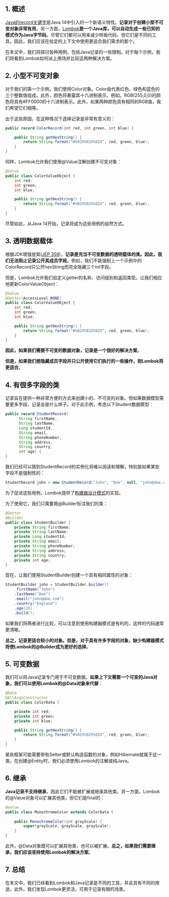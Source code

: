 ## 1. 概述

[Java的record关键字](https://www.baeldung.com/java-record-keyword)是Java 14中引入的一个新语义特性。**记录对于创建小型不可变对象非常有用**。另一方面，[Lombok](https://www.baeldung.com/intro-to-project-lombok)**是一个Java库，可以自动生成一些已知的模式作为Java字节码**。尽管它们都可以用来减少样板代码，但它们是不同的工具。因此，我们应该在给定的上下文中使用更适合我们需求的那个。

在本文中，我们将探讨各种用例，包括Java记录的一些限制。对于每个示例，我们将看到Lombok如何派上用场并比较这两种解决方案。

## 2. 小型不可变对象

对于我们的第一个示例，我们使用Color对象。Color由代表红色、绿色和蓝色的三个整数值组成。此外，颜色将暴露其十六进制表示。例如，RGB(255,0,0)的颜色将具有#FF0000的十六进制表示。此外，如果两种颜色具有相同的RGB值，我们希望它们相等。

出于这些原因，在这种情况下选择记录是非常有意义的：

```java
public record ColorRecord(int red, int green, int blue) {

    public String getHexString() {
        return String.format("#%02X%02X%02X", red, green, blue);
    }
}
```

同样，Lombok允许我们使用@Value注解创建不可变对象：

```java
@Value
public class ColorValueObject {
    int red;
    int green;
    int blue;

    public String getHexString() {
        return String.format("#%02X%02X%02X", red, green, blue);
    }
}
```

尽管如此，从Java 14开始，记录将成为这些用例的自然方式。

## 3. 透明数据载体

根据JDK增强提案([JEP 359](https://openjdk.org/jeps/359))，**记录是充当不可变数据的透明载体的类。因此，我们无法阻止记录公开其成员字段**。例如，我们不能强制上一个示例中的ColorRecord只公开hexString而完全隐藏三个int字段。

但是，Lombok允许我们自定义getter的名称、访问级别和返回类型。让我们相应地更新ColorValueObject：

```java
@Value
@Getter(AccessLevel.NONE)
public class ColorValueObject {
    int red;
    int green;
    int blue;

    public String getHexString() {
        return String.format("#%02X%02X%02X", red, green, blue);
    }
}
```

**因此，如果我们需要不可变的数据对象，记录是一个很好的解决方案**。

**但是，如果我们想隐藏成员字段并只公开使用它们执行的一些操作，则Lombok将更适合**。

## 4. 有很多字段的类

记录旨在提供一种非常方便的方式来创建小的、不可变的对象。但如果数据模型需要更多字段，记录会是什么样子。对于此示例，考虑以下Student数据模型：

```java
public record StudentRecord(
      String firstName,
      String lastName,
      Long studentId,
      String email,
      String phoneNumber,
      String address,
      String country,
      int age) {
}
```

我们已经可以猜到StudentRecord的实例化将难以阅读和理解，特别是如果某些字段不是强制性的：

```java
StudentRecord john = new StudentRecord("John", "Doe", null, "john@doe.com", null, null, "England", 20);
```

为了促进这些用例，Lombok提供了[构建器设计模式](https://www.baeldung.com/creational-design-patterns#builder)的实现。

为了使用它，我们只需要用@Builder标注我们的类：

```java
@Getter
@Builder
public class StudentBuilder {
    private String firstName;
    private String lastName;
    private Long studentId;
    private String email;
    private String phoneNumber;
    private String address;
    private String country;
    private int age;
}
```

现在，让我们使用StudentBuilder创建一个具有相同属性的对象：

```java
StudentBuilder john = StudentBuilder.builder()
    .firstName("John")
    .lastName("Doe")
    .email("john@doe.com")
    .country("England")
    .age(20)
    .build();
```

如果我们将两者进行比较，可以注意到使用构建器模式是有利的，这样的代码通常更清晰。

**总之，记录更适合较小的对象。但是，对于具有许多字段的对象，缺少构建器模式将使Lombok的@Builder成为更好的选择**。

## 5. 可变数据

我们可以将Java记录专门用于不可变数据。**如果上下文需要一个可变的Java对象，我们可以使用Lombok的@Data对象来代替**：

```java
@Data
@AllArgsConstructor
public class ColorData {

    private int red;
    private int green;
    private int blue;

    public String getHexString() {
        return String.format("#%02X%02X%02X", red, green, blue);
    }
}
```

某些框架可能需要带有Setter或默认构造函数的对象，例如Hibernate就属于这一类。在创建@Entity时，我们必须使用Lombok的注解或纯Java。

## 6. 继承

**Java记录不支持继承**，因此它们不能被扩展或继承其他类。另一方面，Lombok的@Value对象可以扩展其他类，但它们是final的：

```java
@Value
public class MonochromeColor extends ColorData {
    
    public MonochromeColor(int grayScale) {
        super(grayScale, grayScale, grayScale);
    }
}
```

此外，@Data对象既可以扩展其他类，也可以被扩展。**总之，如果我们需要继承，我们应该坚持使用Lombok的解决方案**。

## 7. 总结

在本文中，我们已经看到Lombok和Java记录是不同的工具，并且具有不同的用途。此外，我们发现Lombok更灵活，可用于记录有限的场景。